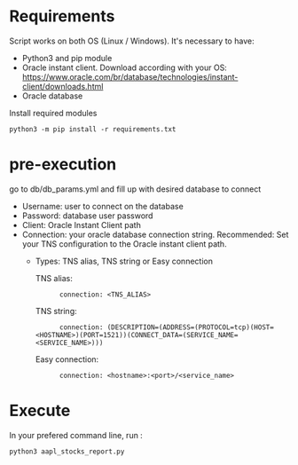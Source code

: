 # Requirements
Script works on both OS (Linux / Windows). It's necessary to have:
  - Python3 and pip module 
  - Oracle instant client. Download according with your OS: https://www.oracle.com/br/database/technologies/instant-client/downloads.html
  - Oracle database
 
 Install required modules
 
 	python3 -m pip install -r requirements.txt
# pre-execution
go to db/db_params.yml and fill up with desired database to connect

  - Username: user to connect on the database
  - Password: database user password
  - Client: Oracle Instant Client path
  - Connection: your oracle database connection string. Recommended: Set your TNS configuration to the Oracle instant client path.
	- Types: TNS alias, TNS string or Easy connection
	
	
		TNS alias:
				
				connection: <TNS_ALIAS>
	
		TNS string:
				
				connection: (DESCRIPTION=(ADDRESS=(PROTOCOL=tcp)(HOST=<HOSTNAME>)(PORT=1521))(CONNECT_DATA=(SERVICE_NAME=<SERVICE_NAME>)))
				
		Easy connection:
		
				connection: <hostname>:<port>/<service_name>
# Execute
In your prefered command line, run :

	python3 aapl_stocks_report.py

